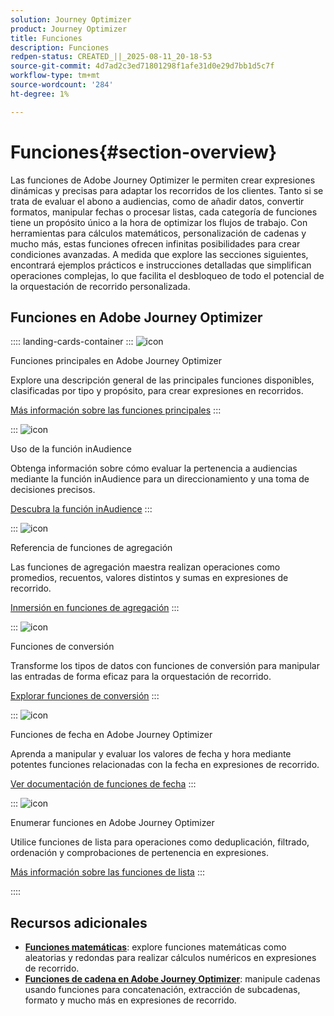 ```yaml
---
solution: Journey Optimizer
product: Journey Optimizer
title: Funciones
description: Funciones
redpen-status: CREATED_||_2025-08-11_20-18-53
source-git-commit: 4d7ad2c3ed71801298f1afe31d0e29d7bb1d5c7f
workflow-type: tm+mt
source-wordcount: '284'
ht-degree: 1%

---
```



# Funciones{#section-overview}

Las funciones de Adobe Journey Optimizer le permiten crear expresiones dinámicas y precisas para adaptar los recorridos de los clientes. Tanto si se trata de evaluar el abono a audiencias, como de añadir datos, convertir formatos, manipular fechas o procesar listas, cada categoría de funciones tiene un propósito único a la hora de optimizar los flujos de trabajo. Con herramientas para cálculos matemáticos, personalización de cadenas y mucho más, estas funciones ofrecen infinitas posibilidades para crear condiciones avanzadas. A medida que explore las secciones siguientes, encontrará ejemplos prácticos e instrucciones detalladas que simplifican operaciones complejas, lo que facilita el desbloqueo de todo el potencial de la orquestación de recorrido personalizada.

## Funciones en Adobe Journey Optimizer

:::: landing-cards-container
:::
![icon](https://cdn.experienceleague.adobe.com/icons/code-branch.svg?lang=es)

Funciones principales en Adobe Journey Optimizer

Explore una descripción general de las principales funciones disponibles, clasificadas por tipo y propósito, para crear expresiones en recorridos.

[Más información sobre las funciones principales](../using/building-journeys/expression/functions.md)
:::

:::
![icon](https://cdn.experienceleague.adobe.com/icons/bullseye.svg?lang=es)

Uso de la función inAudience

Obtenga información sobre cómo evaluar la pertenencia a audiencias mediante la función inAudience para un direccionamiento y una toma de decisiones precisos.

[Descubra la función inAudience](../using/building-journeys/functions/functioninaudience.md)
:::

:::
![icon](https://cdn.experienceleague.adobe.com/icons/chart-line.svg?lang=es)

Referencia de funciones de agregación

Las funciones de agregación maestra realizan operaciones como promedios, recuentos, valores distintos y sumas en expresiones de recorrido.

[Inmersión en funciones de agregación](aggregation-landing-page.md)
:::

:::
![icon](https://cdn.experienceleague.adobe.com/icons/exchange-alt.svg?lang=es)

Funciones de conversión

Transforme los tipos de datos con funciones de conversión para manipular las entradas de forma eficaz para la orquestación de recorrido.

[Explorar funciones de conversión](conversion-landing-page.md)
:::

:::
![icon](https://cdn.experienceleague.adobe.com/icons/calendar-alt.svg?lang=es)

Funciones de fecha en Adobe Journey Optimizer

Aprenda a manipular y evaluar los valores de fecha y hora mediante potentes funciones relacionadas con la fecha en expresiones de recorrido.

[Ver documentación de funciones de fecha](date-landing-page.md)
:::

:::
![icon](https://cdn.experienceleague.adobe.com/icons/list-check.svg?lang=es)

Enumerar funciones en Adobe Journey Optimizer

Utilice funciones de lista para operaciones como deduplicación, filtrado, ordenación y comprobaciones de pertenencia en expresiones.

[Más información sobre las funciones de lista](list-landing-page.md)
:::

::::


## Recursos adicionales

- **[Funciones matemáticas](math-landing-page.md)**: explore funciones matemáticas como aleatorias y redondas para realizar cálculos numéricos en expresiones de recorrido.
- **[Funciones de cadena en Adobe Journey Optimizer](string-landing-page.md)**: manipule cadenas usando funciones para concatenación, extracción de subcadenas, formato y mucho más en expresiones de recorrido.
